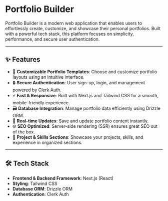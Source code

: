# Portfolio Builder

Portfolio Builder is a modern web application that enables users to effortlessly create, customize, and showcase their personal portfolios. Built with a powerful tech stack, this platform focuses on simplicity, performance, and secure user authentication.

---

## ✨ Features

- 🎨 **Customizable Portfolio Templates**: Choose and customize portfolio layouts using an intuitive interface.
- 🔒 **Secure Authentication**: User sign-up, login, and management powered by Clerk Auth.
- ⚡ **Fast & Responsive**: Built with Next.js and Tailwind CSS for a smooth, mobile-friendly experience.
- 🗃️ **Database Integration**: Manage portfolio data efficiently using Drizzle ORM.
- 🔄 **Real-time Updates**: Save and update portfolio content instantly.
- 🌐 **SEO Optimized**: Server-side rendering (SSR) ensures great SEO out of the box.
- 📂 **Project & Skills Sections**: Showcase your projects, skills, and experience in organized sections.

---

## 🛠️ Tech Stack

- **Frontend & Backend Framework**: Next.js (React)
- **Styling**: Tailwind CSS
- **Database ORM**: Drizzle ORM
- **Authentication**: Clerk Auth


